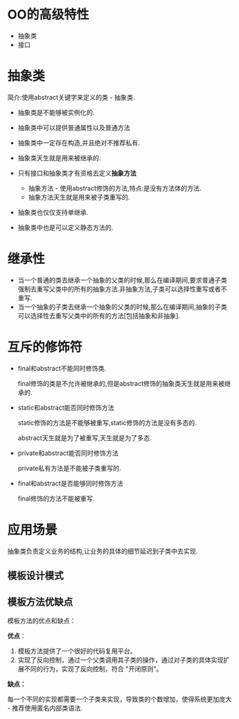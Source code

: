 # OO的高级特性

* 抽象类
* 接口



# 抽象类

简介:使用abstract关键字来定义的类 - 抽象类.



* 抽象类是不能够被实例化的.
* 抽象类中可以提供普通属性以及普通方法
* 抽象类中一定存在构造,并且绝对不推荐私有.
* 抽象类天生就是用来被继承的.
* 只有接口和抽象类才有资格去定义**抽象方法**
  * 抽象方法 - 使用abstract修饰的方法,特点:是没有方法体的方法.
  * 抽象方法天生就是用来被子类重写的.

* 抽象类也仅仅支持单继承.
* 抽象类中也是可以定义静态方法的.



# 继承性

* 当一个普通的类去继承一个抽象的父类的时候,那么在编译期间,要求普通子类强制去重写父类中的所有的抽象方法.非抽象方法,子类可以选择性重写或者不重写.
* 当一个抽象的子类去继承一个抽象的父类的时候,那么在编译期间,抽象的子类可以选择性去重写父类中的所有的方法[包括抽象和非抽象].



# 互斥的修饰符

* final和abstract不能同时修饰类.

  final修饰的类是不允许被继承的,但是abstract修饰的抽象类天生就是用来被继承的.

* static和abstract能否同时修饰方法

  static修饰的方法是不能够被重写,static修饰的方法是没有多态的.

  abstract天生就是为了被重写,天生就是为了多态.

* private和abstract能否同时修饰方法

  private私有方法是不能被子类重写的.

* final和abstract是否能够同时修饰方法

  final修饰的方法不能被重写.



# 应用场景

抽象类负责定义业务的结构,让业务的具体的细节延迟到子类中去实现.



## 模板设计模式

## 模板方法优缺点

模板方法的优点和缺点：

**优点**：

1. 模板方法提供了一个很好的代码复用平台。
2. 实现了反向控制，通过一个父类调用其子类的操作，通过对子类的具体实现扩展不同的行为，实现了反向控制，符合 "开闭原则"。

**缺点：**

每一个不同的实现都需要一个子类来实现，导致类的个数增加，使得系统更加庞大 - 推荐使用匿名内部类语法.
